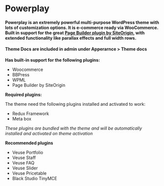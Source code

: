 Powerplay
=========

<h4>Powerplay is an extremely powerful multi-purpose WordPress theme with lots of customization options. It is e-commerce ready via WooCommerce. Built in support for the great <a href="http://siteorigin.com/page-builder/">Page Builder plugin by SiteOrigin</a>, with extended functionality like parallax effects and full width rows.</h4>

<h4>Theme Docs are included in admin under Apperarnce > Theme docs</h4>

<b>Has built-in support for the following plugins:</b>
* Woocommerce
* BBPress
* WPML
* Page Builder by SiteOrigin

<b>Required plugins:</b>

The theme need the following plugins installed and activated to work:
- Redux Framework
- Meta box

<i>These plugins are bundled with the theme and will be automatically installed and activated on theme activation</i>


<b>Recommended plugins</b>
* Veuse Portfolio
* Veuse Staff
* Veuse FAQ
* Veuse Slider
* Veuse Pricetable
* Black Studio TinyMCE

